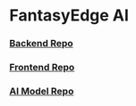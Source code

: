 # FantasyEdge AI
### [Backend Repo](https://github.com/yousefsaad12/Fantasy-Edge-AI-Apis)
### [Frontend Repo](https://github.com/yousefsaad12/Fantasy-Edge-AI-Frontend)
### [AI Model Repo](https://github.com/yousefsaad12/FantasyAI)
